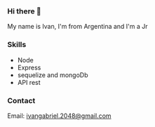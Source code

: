 ### Hi there 👋
My name is Ivan, I'm from Argentina and I'm a Jr

<!--
**Igabri3l/Igabri3l** is a ✨ _special_ ✨ repository because its `README.md` (this file) appears on your GitHub profile.

Here are some ideas to get you started:

- 🔭 I’m currently working on ...
- 🌱 I’m currently learning ...
- 👯 I’m looking to collaborate on ...
- 🤔 I’m looking for help with ...
- 💬 Ask me about ...
- 📫 How to reach me: ...
- 😄 Pronouns: ...
- ⚡ Fun fact: ...
-->
### Skills
* Node
* Express
* sequelize and mongoDb
* API rest

### Contact
Email: ivangabriel.2048@gmail.com
